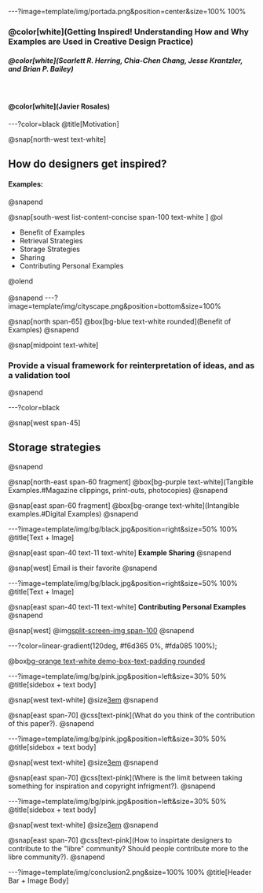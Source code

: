 ---?image=template/img/portada.png&position=center&size=100% 100%
### @color[white](Getting Inspired! Understanding How and Why Examples are Used in Creative Design Practice)
##### @color[white](Scarlett R. Herring, Chia-Chen Chang, Jesse Krantzler, and Brian P. Bailey)

&nbsp;

#### @color[white](Javier Rosales)


---?color=black
@title[Motivation]

@snap[north-west text-white]
## How do designers get inspired?
#### Examples:
@snapend

@snap[south-west list-content-concise span-100 text-white ]
@ol
- Benefit of Examples
- Retrieval Strategies
- Storage Strategies
- Sharing
- Contributing Personal Examples

@olend
<br><br>
@snapend
---?image=template/img/cityscape.png&position=bottom&size=100%

@snap[north span-65]
@box[bg-blue text-white rounded](Benefit of Examples)
@snapend


@snap[midpoint text-white]
### Provide a visual framework for reinterpretation of ideas, and as a validation tool
@snapend

---?color=black

@snap[west span-45]
## Storage strategies
@snapend

@snap[north-east span-60 fragment]
@box[bg-purple text-white](Tangible Examples.#Magazine clippings, print-outs, photocopies)
@snapend

@snap[east span-60 fragment]
@box[bg-orange text-white](Intangible examples.#Digital Examples)
@snapend

---?image=template/img/bg/black.jpg&position=right&size=50% 100%
@title[Text + Image]

@snap[east span-40 text-11 text-white]
**Example Sharing**
@snapend

@snap[west]
Email is their favorite
@snapend

---?image=template/img/bg/black.jpg&position=right&size=50% 100%
@title[Text + Image]

@snap[east span-40 text-11 text-white]
**Contributing Personal Examples**
@snapend

@snap[west]
@img[split-screen-img span-100](template/img/graph2.png)
@snapend


---?color=linear-gradient(120deg, #f6d365 0%, #fda085 100%);

@box[bg-orange text-white demo-box-text-padding rounded](Discussion)

---?image=template/img/bg/pink.jpg&position=left&size=30% 50%
@title[sidebox + text body]

@snap[west text-white]
@size[3em](1.)
@snapend

@snap[east span-70]
 @css[text-pink](What do you think of the contribution of this paper?).
@snapend

---?image=template/img/bg/pink.jpg&position=left&size=30% 50%
@title[sidebox + text body]

@snap[west text-white]
@size[3em](2.)
@snapend

@snap[east span-70]
 @css[text-pink](Where is the limit between taking something for inspiration and copyright infrigment?).
@snapend

---?image=template/img/bg/pink.jpg&position=left&size=30% 50%
@title[sidebox + text body]

@snap[west text-white]
@size[3em](3.)
@snapend

@snap[east span-70]
 @css[text-pink](How to  inspirtate designers to contribute to the "libre" community? Should people contribute more to the libre community?).
@snapend

---?image=template/img/conclusion2.png&size=100% 100%
@title[Header Bar + Image Body]
